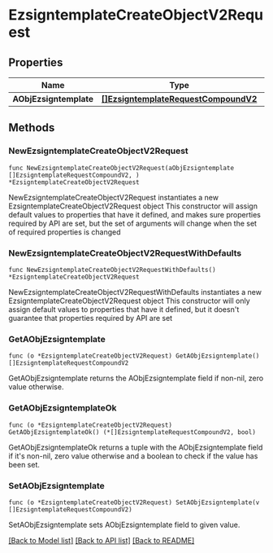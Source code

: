 # EzsigntemplateCreateObjectV2Request

## Properties

Name | Type | Description | Notes
------------ | ------------- | ------------- | -------------
**AObjEzsigntemplate** | [**[]EzsigntemplateRequestCompoundV2**](EzsigntemplateRequestCompoundV2.md) |  | 

## Methods

### NewEzsigntemplateCreateObjectV2Request

`func NewEzsigntemplateCreateObjectV2Request(aObjEzsigntemplate []EzsigntemplateRequestCompoundV2, ) *EzsigntemplateCreateObjectV2Request`

NewEzsigntemplateCreateObjectV2Request instantiates a new EzsigntemplateCreateObjectV2Request object
This constructor will assign default values to properties that have it defined,
and makes sure properties required by API are set, but the set of arguments
will change when the set of required properties is changed

### NewEzsigntemplateCreateObjectV2RequestWithDefaults

`func NewEzsigntemplateCreateObjectV2RequestWithDefaults() *EzsigntemplateCreateObjectV2Request`

NewEzsigntemplateCreateObjectV2RequestWithDefaults instantiates a new EzsigntemplateCreateObjectV2Request object
This constructor will only assign default values to properties that have it defined,
but it doesn't guarantee that properties required by API are set

### GetAObjEzsigntemplate

`func (o *EzsigntemplateCreateObjectV2Request) GetAObjEzsigntemplate() []EzsigntemplateRequestCompoundV2`

GetAObjEzsigntemplate returns the AObjEzsigntemplate field if non-nil, zero value otherwise.

### GetAObjEzsigntemplateOk

`func (o *EzsigntemplateCreateObjectV2Request) GetAObjEzsigntemplateOk() (*[]EzsigntemplateRequestCompoundV2, bool)`

GetAObjEzsigntemplateOk returns a tuple with the AObjEzsigntemplate field if it's non-nil, zero value otherwise
and a boolean to check if the value has been set.

### SetAObjEzsigntemplate

`func (o *EzsigntemplateCreateObjectV2Request) SetAObjEzsigntemplate(v []EzsigntemplateRequestCompoundV2)`

SetAObjEzsigntemplate sets AObjEzsigntemplate field to given value.



[[Back to Model list]](../README.md#documentation-for-models) [[Back to API list]](../README.md#documentation-for-api-endpoints) [[Back to README]](../README.md)


